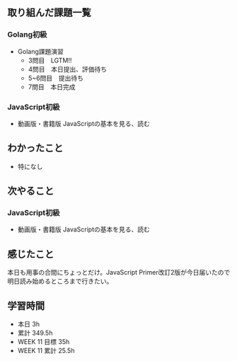 ## 取り組んだ課題一覧 
 ### Golang初級
 - Golang課題演習
   - 3問目　LGTM!!
   - 4問目　本日提出、評価待ち
   - 5~6問目　提出待ち
   - 7問目　本日完成

 ### JavaScript初級
 - 動画版・書籍版 JavaScriptの基本を見る、読む

 ## わかったこと 
 - 特になし

 ## 次やること
 ### JavaScript初級
 - 動画版・書籍版 JavaScriptの基本を見る、読む

 ## 感じたこと 
 本日も用事の合間にちょっとだけ。JavaScript Primer改訂2版が今日届いたので明日読み始めるところまで行きたい。

 ## 学習時間 
 - 本日 3h 
 - 累計 349.5h 
 - WEEK 11 目標 35h 
 - WEEK 11 累計 25.5h
